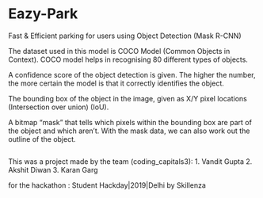 # Eazy-Park

Fast & Efficient parking for users using Object Detection (Mask R-CNN)

The dataset used in this model is COCO Model (Common Objects in Context). COCO model helps in recognising 80 different types of objects.

A confidence score of the object detection is given. The higher the number, the more certain the model is that it correctly identifies the object.

The bounding box of the object in the image, given as X/Y pixel locations (Intersection over union) (IoU).

A bitmap “mask” that tells which pixels within the bounding box are part of the object and which aren’t. With the mask data, we can also work out the outline of the object.

<img src="/VanditGupta/Eazy_Park/raw/master/Images/Final.png" alt="" style="max-width:100%;">




This was a project made by the team (coding_capitals3): 1. Vandit Gupta 2. Akshit Diwan 3. Karan Garg

for the hackathon : Student Hackday|2019|Delhi by Skillenza
